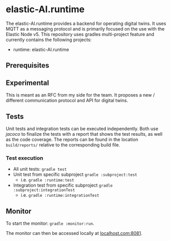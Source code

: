 # elastic-AI.runtime

The elastic-AI.runtime provides a backend for operating digital twins. It uses MQTT as a messaging protocol and is primarily focused on the use with the Elastic Node v5. 
This repository uses gradles multi-project feature and currently contains the following projects:

- runtime: elastic-AI.runtime

## Prerequisites

## Experimental

This is meant as an RFC from my side for the team. 
It proposes a new / different communication protocol and API for digital twins. 

## Tests

Unit tests and integration tests can be executed independently. Both use _jacoco_ to finalize the tests with a report
that shows the test results, as well as the code coverage. The reports can be found in the location `build/reports/`
relative to the corresponding build file.

### Test execution

- All unit tests: `gradle test`
- Unit test from specific subproject `gradle :subproject:test`
  - i.e. `gradle :runtime:test`
- Integration test from specific subproject `gradle :subproject:integrationTest`
  - i.e. `gradle :runtime:integrationTest`

## Monitor

To start the monitor: `gradle :monitor:run`.

The monitor can then be accessed locally at [localhost.com:8081](localhost.com:8081).
